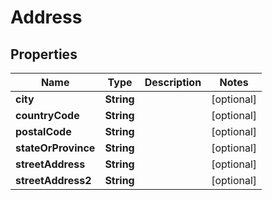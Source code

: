 

# Address


## Properties

| Name | Type | Description | Notes |
|------------ | ------------- | ------------- | -------------|
|**city** | **String** |  |  [optional] |
|**countryCode** | **String** |  |  [optional] |
|**postalCode** | **String** |  |  [optional] |
|**stateOrProvince** | **String** |  |  [optional] |
|**streetAddress** | **String** |  |  [optional] |
|**streetAddress2** | **String** |  |  [optional] |



